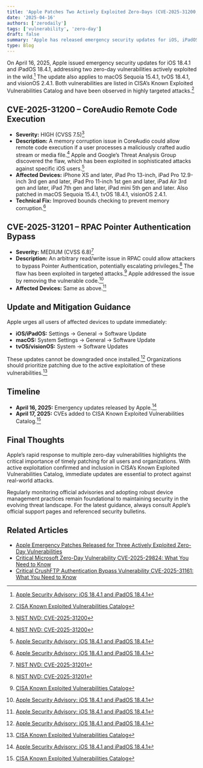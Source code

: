 ```yaml
---
title: 'Apple Patches Two Actively Exploited Zero-Days (CVE-2025-31200, CVE-2025-31201) – April 2025 Emergency Security Update'
date: '2025-04-16'
authors: ['zerodaily']
tags: ['vulnerability', 'zero-day']
draft: false
summary: 'Apple has released emergency security updates for iOS, iPadOS, macOS, tvOS, and visionOS, patching two zero-day vulnerabilities (CVE-2025-31200, CVE-2025-31201) exploited in targeted attacks.'
type: Blog
---
```


On April 16, 2025, Apple issued emergency security updates for iOS 18.4.1 and iPadOS 18.4.1, addressing two zero-day vulnerabilities actively exploited in the wild.[^1] The update also applies to macOS Sequoia 15.4.1, tvOS 18.4.1, and visionOS 2.4.1. Both vulnerabilities are listed in CISA’s Known Exploited Vulnerabilities Catalog and have been observed in highly targeted attacks.[^4]

## CVE-2025-31200 – CoreAudio Remote Code Execution

- **Severity:** HIGH (CVSS 7.5)[^2]
- **Description:** A memory corruption issue in CoreAudio could allow remote code execution if a user processes a maliciously crafted audio stream or media file.[^2] Apple and Google’s Threat Analysis Group discovered the flaw, which has been exploited in sophisticated attacks against specific iOS users.[^1]
- **Affected Devices:** iPhone XS and later, iPad Pro 13-inch, iPad Pro 12.9-inch 3rd gen and later, iPad Pro 11-inch 1st gen and later, iPad Air 3rd gen and later, iPad 7th gen and later, iPad mini 5th gen and later. Also patched in macOS Sequoia 15.4.1, tvOS 18.4.1, visionOS 2.4.1.
- **Technical Fix:** Improved bounds checking to prevent memory corruption.[^1]

## CVE-2025-31201 – RPAC Pointer Authentication Bypass

- **Severity:** MEDIUM (CVSS 6.8)[^3]
- **Description:** An arbitrary read/write issue in RPAC could allow attackers to bypass Pointer Authentication, potentially escalating privileges.[^3] The flaw has been exploited in targeted attacks.[^4] Apple addressed the issue by removing the vulnerable code.[^1]
- **Affected Devices:** Same as above.[^1]

## Update and Mitigation Guidance

Apple urges all users of affected devices to update immediately:

- **iOS/iPadOS:** Settings → General → Software Update
- **macOS:** System Settings → General → Software Update
- **tvOS/visionOS:** System → Software Updates

These updates cannot be downgraded once installed.[^1] Organizations should prioritize patching due to the active exploitation of these vulnerabilities.[^4]

## Timeline

- **April 16, 2025:** Emergency updates released by Apple.[^1]
- **April 17, 2025:** CVEs added to CISA Known Exploited Vulnerabilities Catalog.[^4]

## Final Thoughts

Apple’s rapid response to multiple zero-day vulnerabilities highlights the critical importance of timely patching for all users and organizations. With active exploitation confirmed and inclusion in CISA’s Known Exploited Vulnerabilities Catalog, immediate updates are essential to protect against real-world attacks.

Regularly monitoring official advisories and adopting robust device management practices remain foundational to maintaining security in the evolving threat landscape. For the latest guidance, always consult Apple’s official support pages and referenced security bulletins.

## Related Articles

- [Apple Emergency Patches Released for Three Actively Exploited Zero-Day Vulnerabilities](/blog/2025-04-08-apple-zero-days)
- [Critical Microsoft Zero-Day Vulnerability CVE-2025-29824: What You Need to Know](/blog/2025-04-08-microsoft-zero-day)
- [Critical CrushFTP Authentication Bypass Vulnerability CVE-2025-31161: What You Need to Know](/blog/2025-04-13-crushftp-vulnerability)

[^1]: [Apple Security Advisory: iOS 18.4.1 and iPadOS 18.4.1](https://support.apple.com/en-us/122282)
[^2]: [NIST NVD: CVE-2025-31200](https://nvd.nist.gov/vuln/detail/CVE-2025-31200)
[^3]: [NIST NVD: CVE-2025-31201](https://nvd.nist.gov/vuln/detail/CVE-2025-31201)
[^4]: [CISA Known Exploited Vulnerabilities Catalog](https://www.cisa.gov/known-exploited-vulnerabilities-catalog)
